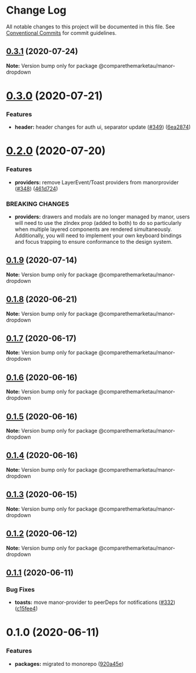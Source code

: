 # Change Log

All notable changes to this project will be documented in this file.
See [Conventional Commits](https://conventionalcommits.org) for commit guidelines.

## [0.3.1](https://github.com/comparethemarketau/manor-react/compare/@comparethemarketau/manor-dropdown@0.3.0...@comparethemarketau/manor-dropdown@0.3.1) (2020-07-24)

**Note:** Version bump only for package @comparethemarketau/manor-dropdown





# [0.3.0](https://github.com/comparethemarketau/manor-react/compare/@comparethemarketau/manor-dropdown@0.2.0...@comparethemarketau/manor-dropdown@0.3.0) (2020-07-21)


### Features

* **header:** header changes for auth ui, separator update ([#349](https://github.com/comparethemarketau/manor-react/issues/349)) ([6ea2874](https://github.com/comparethemarketau/manor-react/commit/6ea28744ad60f25a2d6c4714870af8a1187a7e29))





# [0.2.0](https://github.com/comparethemarketau/manor-react/compare/@comparethemarketau/manor-dropdown@0.1.9...@comparethemarketau/manor-dropdown@0.2.0) (2020-07-20)


### Features

* **providers:** remove LayerEvent/Toast providers from manorprovider ([#348](https://github.com/comparethemarketau/manor-react/issues/348)) ([461d724](https://github.com/comparethemarketau/manor-react/commit/461d72498fca1aca9de0056a27d1a3d17a89ea77))


### BREAKING CHANGES

* **providers:** drawers and modals are no longer managed by manor, users will need to use the
zIndex prop (added to both) to do so particularly when multiple layered components are rendered
simultaneously. Additionally, you will need to implement your own keyboard bindings and focus
trapping to ensure conformance to the design system.





## [0.1.9](https://github.com/comparethemarketau/manor-react/compare/@comparethemarketau/manor-dropdown@0.1.8...@comparethemarketau/manor-dropdown@0.1.9) (2020-07-14)

**Note:** Version bump only for package @comparethemarketau/manor-dropdown





## [0.1.8](https://github.com/comparethemarketau/manor-react/compare/@comparethemarketau/manor-dropdown@0.1.7...@comparethemarketau/manor-dropdown@0.1.8) (2020-06-21)

**Note:** Version bump only for package @comparethemarketau/manor-dropdown





## [0.1.7](https://github.com/comparethemarketau/manor-react/compare/@comparethemarketau/manor-dropdown@0.1.6...@comparethemarketau/manor-dropdown@0.1.7) (2020-06-17)

**Note:** Version bump only for package @comparethemarketau/manor-dropdown





## [0.1.6](https://github.com/comparethemarketau/manor-react/compare/@comparethemarketau/manor-dropdown@0.1.5...@comparethemarketau/manor-dropdown@0.1.6) (2020-06-16)

**Note:** Version bump only for package @comparethemarketau/manor-dropdown





## [0.1.5](https://github.com/comparethemarketau/manor-react/compare/@comparethemarketau/manor-dropdown@0.1.4...@comparethemarketau/manor-dropdown@0.1.5) (2020-06-16)

**Note:** Version bump only for package @comparethemarketau/manor-dropdown





## [0.1.4](https://github.com/comparethemarketau/manor-react/compare/@comparethemarketau/manor-dropdown@0.1.3...@comparethemarketau/manor-dropdown@0.1.4) (2020-06-16)

**Note:** Version bump only for package @comparethemarketau/manor-dropdown





## [0.1.3](https://github.com/comparethemarketau/manor-react/compare/@comparethemarketau/manor-dropdown@0.1.2...@comparethemarketau/manor-dropdown@0.1.3) (2020-06-15)

**Note:** Version bump only for package @comparethemarketau/manor-dropdown





## [0.1.2](https://github.com/comparethemarketau/manor-react/compare/@comparethemarketau/manor-dropdown@0.1.1...@comparethemarketau/manor-dropdown@0.1.2) (2020-06-12)

**Note:** Version bump only for package @comparethemarketau/manor-dropdown





## [0.1.1](https://github.com/comparethemarketau/manor-react/compare/@comparethemarketau/manor-dropdown@0.1.0...@comparethemarketau/manor-dropdown@0.1.1) (2020-06-11)


### Bug Fixes

* **toasts:** move manor-provider to peerDeps for notifications ([#332](https://github.com/comparethemarketau/manor-react/issues/332)) ([c15fee4](https://github.com/comparethemarketau/manor-react/commit/c15fee4368510c1d7be9a1b75856fcc2a990ab21))





# 0.1.0 (2020-06-11)


### Features

* **packages:** migrated to monorepo ([920a45e](https://github.com/comparethemarketau/manor-react/commit/920a45ec4b40a19de32f39f29693cbe1b1f314ae))
